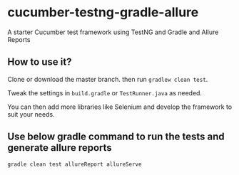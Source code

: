 # cucumber-testng-gradle-allure
A starter Cucumber test framework using TestNG and Gradle and Allure Reports
 
 ## How to use it?
 Clone or download the master branch. then run `gradlew clean test`.
 
 Tweak the settings in `build.gradle` or `TestRunner.java` as needed.
 
 You can then add more libraries like Selenium and develop the framework to suit your needs.
 
 ## Use below gradle command to run the tests and generate allure reports
 `gradle clean test allureReport allureServe`



